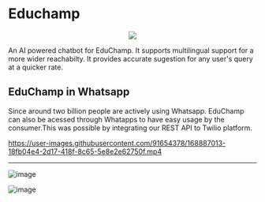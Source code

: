 # Educhamp

<p align="center">
  <img src="https://user-images.githubusercontent.com/91654378/168490048-de22a7bc-5efc-4162-8cba-33baa569b1d7.png"/>
</p>

An AI powered chatbot for EduChamp. It supports multilingual support for a more wider reachabilty. It provides accurate sugestion for any user's query at a quicker rate.

## EduChamp in Whatsapp

Since around two billion people are actively using Whatsapp. EduChamp can also be acessed through Whatapps to have easy usage by the consumer.This was possible by integrating our REST API to Twilio platform.

https://user-images.githubusercontent.com/91654378/168887013-18fb04e4-2d17-418f-8c65-5e8e2e62750f.mp4

---

![image](https://user-images.githubusercontent.com/83643646/208142148-2078d1aa-a7f2-45a6-87d9-4d9ed710ec3a.png)

![image](https://user-images.githubusercontent.com/83643646/208141979-0f8f3205-cfa6-49ed-8ca2-21a099f48ac8.png)


